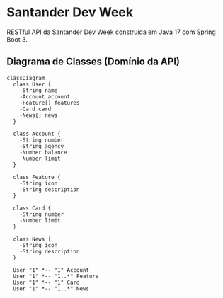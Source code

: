 # Santander Dev Week
RESTful API da Santander Dev Week construída em Java 17 com Spring Boot 3.

## Diagrama de Classes (Domínio da API)


```mermaid
classDiagram
  class User {
    -String name
    -Account account
    -Feature[] features
    -Card card
    -News[] news
  }

  class Account {
    -String number
    -String agency
    -Number balance
    -Number limit
  }

  class Feature {
    -String icon
    -String description
  }

  class Card {
    -String number
    -Number limit
  }

  class News {
    -String icon
    -String description
  }

  User "1" *-- "1" Account
  User "1" *-- "1..*" Feature
  User "1" *-- "1" Card
  User "1" *-- "1..*" News
```
